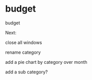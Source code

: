 # budget
budget

Next:

close all windows

rename category

add a pie chart by category over month

add a sub category?






